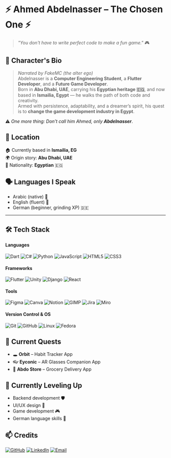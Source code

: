 # ⚡ Ahmed Abdelnasser – The Chosen One ⚡  

> *"You don't have to write perfect code to make a fun game."* 🎮  


## 🧙 Character's Bio  
> *Narrated by FakeMC (the alter ego)*  
Abdelnasser is a **Computer Engineering Student**, a **Flutter Developer**, and a **Future Game Developer**.  
Born in **Abu Dhabi, UAE**, carrying his **Egyptian heritage 🇪🇬**, and now based in **Ismailia, Egypt** — he walks the path of both code and creativity.  
Armed with persistence, adaptability, and a dreamer’s spirit, his quest is to **change the game development industry in Egypt**.  

⚠️ *One more thing: Don’t call him Ahmed, only **Abdelnasser***.  


## 📍 Location  
🏠 Currently based in **Ismailia, EG**  
🌍 Origin story: **Abu Dhabi, UAE**  
🪪 Nationality: **Egyptian** 🇪🇬  


## 🗣️ Languages I Speak  
- Arabic (native) 🐪  
- English (fluent) 🦅  
- German (beginner, grinding XP) 🇩🇪  

---

## 🛠️ Tech Stack  

#### Languages  
![Dart](https://img.shields.io/badge/Dart-0175C2?style=for-the-badge&logo=dart&logoColor=white)  ![C#](https://img.shields.io/badge/C%23-239120?style=for-the-badge&logo=c-sharp&logoColor=white)  ![Python](https://img.shields.io/badge/Python-3776AB?style=for-the-badge&logo=python&logoColor=white)  ![JavaScript](https://img.shields.io/badge/JavaScript-F7DF1E?style=for-the-badge&logo=javascript&logoColor=black)  ![HTML5](https://img.shields.io/badge/HTML5-E34F26?style=for-the-badge&logo=html5&logoColor=white)  ![CSS3](https://img.shields.io/badge/CSS3-1572B6?style=for-the-badge&logo=css3&logoColor=white)  

#### Frameworks  
![Flutter](https://img.shields.io/badge/Flutter-02569B?style=for-the-badge&logo=flutter&logoColor=white)  ![Unity](https://img.shields.io/badge/Unity-100000?style=for-the-badge&logo=unity&logoColor=white)  ![Django](https://img.shields.io/badge/Django-092E20?style=for-the-badge&logo=django&logoColor=white)  ![React](https://img.shields.io/badge/React-20232A?style=for-the-badge&logo=react&logoColor=61DAFB)  

#### Tools  
![Figma](https://img.shields.io/badge/Figma-F24E1E?style=for-the-badge&logo=figma&logoColor=white)  ![Canva](https://img.shields.io/badge/Canva-00C4CC?style=for-the-badge&logo=canva&logoColor=white)  ![Notion](https://img.shields.io/badge/Notion-000000?style=for-the-badge&logo=notion&logoColor=white)  ![GIMP](https://img.shields.io/badge/GIMP-5C5543?style=for-the-badge&logo=gimp&logoColor=white)  ![Jira](https://img.shields.io/badge/Jira-0052CC?style=for-the-badge&logo=jira&logoColor=white)  ![Miro](https://img.shields.io/badge/Miro-050038?style=for-the-badge&logo=miro&logoColor=yellow)  

#### Version Control & OS  
![Git](https://img.shields.io/badge/Git-F05032?style=for-the-badge&logo=git&logoColor=white)  ![GitHub](https://img.shields.io/badge/GitHub-181717?style=for-the-badge&logo=github&logoColor=white)  ![Linux](https://img.shields.io/badge/Linux-FCC624?style=for-the-badge&logo=linux&logoColor=black)  ![Fedora](https://img.shields.io/badge/Fedora-294172?style=for-the-badge&logo=fedora&logoColor=white)  


## 🎯 Current Quests  
- 🕳️ **Orbit** – Habit Tracker App  
- 👓 **Eyconic** – AR Glasses Companion App  
- 🛒 **Abdo Store** – Grocery Delivery App  


## 🌱 Currently Leveling Up  
- Backend development 🛡️  
- UI/UX design 🎨  
- Game development 🎮  
- German language skills 📜  


## 📫 Credits  
[![GitHub](https://img.shields.io/badge/GitHub-181717?style=for-the-badge&logo=github&logoColor=white)](https://github.com/Ahmed-Abdelnasser-Dev)  [![LinkedIn](https://img.shields.io/badge/LinkedIn-0077B5?style=for-the-badge&logo=linkedin&logoColor=white)](https://www.linkedin.com/in/ahmed-abdelnasser-hassane)  [![Email](https://img.shields.io/badge/Email-D14836?style=for-the-badge&logo=gmail&logoColor=white)](mailto:ahmedabdelnasser.dev@gmail.com)  



